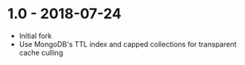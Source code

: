 1.0  - 2018-07-24
=========

* Initial fork
* Use MongoDB's TTL index and capped collections for transparent cache culling